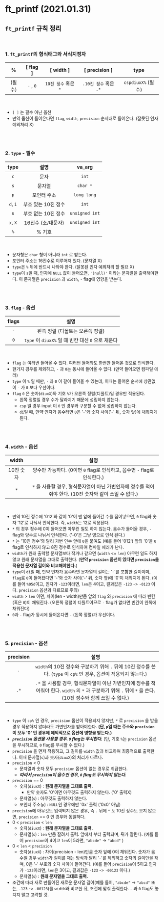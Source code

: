 # ft_printf (2021.01.31)

## `ft_printf` 규칙 정리   

<br>

### **1. `ft_printf`의 형식태그와 서식지정자**   

| %|[ flag ]|[ width ]|[ precision ]|type|   
| :---:|:---:|:---:|:---:|:---:|    
| (필수)| `-` , `0` | `10진 정수` 혹은 `*` | `.10진 정수` 혹은 `.*` |`cspdiuxX%` (필수)|   

<br>

* `[ ]` 는 필수 아닌 옵션
* 만약 옵션이 들어온다면 `flag`, `width`, `precision` 순서대로 들어온다. (잘못된 인자 예외처리 X)   

<br><br>   

### **2. `type` - 필수**   

| type|설명|va_arg|   
| :---:|:---:|:---:|   
| `c`|문자|`int`|   
| `s`|문자열|`char *`|   
| `p`|포인터 주소|`long long`|   
| `d`, `i`|부호 있는 10진 정수|`int`|   
| `u`|부호 없는 10진 정수|`unsigned int`|   
| `x`, `X`|16진수 (소/대문자)|`unsigned int`|   
| `%`|% 기호||   

<br>

* 문자형은 `char` 형이 아니라 `int` 로 받는다.
* 포인터 주소는 16진수로 이루어져 있다. (문자열 X)
* `type`은 `%` 뒤에 반드시 나와야 한다. (잘못된 인자 예외처리 할 필요 X)   
* `type`이 `s`일 때, 인자에 `NULL` 값이 들어오면, `'(null)'` 이라는 문자열을 출력해야한다. 이 문자열은 `precision` 과 `width`, `-` flag에 영향을 받는다.

<br><br>   

### 3. **`flag` - 옵션**   

| flags|설명|  
| :---:|:---:|  
| `-`|왼쪽 정렬 (디폴트는 오른쪽 정렬)|  
| `0`|`type` 이 `diuxX%` 일 때 빈칸 대신 `0` 으로 채운다|   

<br>

* `flag` 는 여러번 들어올 수 있다. 여러번 들어와도 한번만 들어온 것으로 인식한다.    
* 한가지 경우를 제외하고, `-` 과 `0`는 동시에 들어올 수 없다. (만약 들어오면 컴파일 에러)   
* `type` 이 `%` 일 때만, `-` 과 `0` 이 같이 들어올 수 있는데, 이때는 들어온 순서에 상관없이 `-` 가 `0` 보다 우선이다.   
* `flag` `0` 은 숫자(`diuxX`)와 기호 `%`가 오른쪽 정렬(디폴트)일 경우만 적용된다. 
	* 왼쪽 정렬일 경우 수가 달라지기 때문에 성립하지 않는다.    
	* `csp` 일 경우 input 이 `0` 인 경우와 구분할 수 없어 성립하지 않는다.   
	* `di`일 때, 만약 인자가 음수라면 `0`은 '-'와 숫자 사이('-' 뒤, 숫자 앞)에 채워지게 된다.   

<br><br>   

### 4. **`width` - 옵션**

| width|설명|  
| :---:|:---:|  
| 10진 숫자|양수만 가능하다. (0이면 `0` flag로 인식하고, 음수면 `-` flag로 인식한다.)|  
| `*` |`*` 을 사용할 경우, 형식문자열이 아닌 가변인자에 정수를 적어줘야 한다. (10진 숫자와 같이 쓰일 수 없다.)|   

<br>

* 만약 10진 정수에 '012'와 같이 '0'이 맨 앞에 들어간 수를 집어넣으면, `0` flag와 숫자 '12'로 나눠서 인식한다. 즉, `width`는 12로 적용된다.
* `*` 의 경우 정수에 0이 들어오면 아무런 일도 하지 않는다. 음수가 들어올 경우, `-` flag와 양수로 나눠서 인식한다. ('-0'은 그냥 영으로 인식 된다.)   
* `*` 는 '10진 정수'와 달리 가변 인수 앞에 `0`을 붙여도 (예를 들어 '012') 앞의 '0'을 `0` flag로 인식하지 않고 8진 정수로 인식하여 컴파일 에러가 난다.   
* `width`가 원래 출력할 문자열보다 작거나 같으면 (`width` <= `len`) 아무런 일도 하지 않고 원래 문자열을 그대로 출력한다. (**만약 `precision` 옵션이 있다면 `precision`을 적용한 문자열 길이와 비교해야한다.**)    
* `type`이 `di`일 때, 만약 인자가 음수라면 문자열의 길이는 '-'를 포함한 길이이며, `flag`로 `0`이 들어왔다면 '-'와 숫자 사이('-' 뒤, 숫자 앞)에 '0'이 채워지게 된다. (예를 들어 `%05d`이고, 인자가 `-123`이라면, `len`은 4이고, 결과값은 `-123` -> `-0123` 이다. `precision` 옵션과 다르므로 주의)
* `width` > `len` 이면, 차이(len - width)만큼 앞의 `flag` 와 `precision` 에 따라 빈칸(혹은 `0`)이 채워진다. (오른쪽 정렬이 디폴트이므로 `-` flag가 없다면 빈칸이 왼쪽에 채워진다)   
* `0`과 `-` flag가 동시에 들어온다면 `-` (왼쪽 정렬)가 우선이다.   

<br><br>    

### **5. `precision` - 옵션**   

| precision|설명|  
| :---:|:---:|  
| `.`|`width`의 10진 정수와 구분하기 위해 `.` 뒤에 10진 정수를 쓴다. (`type` 이 `cp%` 인 경우, 옵션이 적용되지 않는다.)|     
| `.*`|`.*` 을 사용할 경우, 형식문자열이 아닌 가변인자에 정수를 적어줘야 한다. `width` 의 `*` 과 구분하기 위해 `.` 뒤에 `*` 을 쓴다. (10진 정수와 함께 쓰일 수 없다.)|    

<br>

* `type` 이 `cp%` 인 경우, `precision` 옵션이 적용되지 않지만, `*` 로 `precision` 을 받을 경우 적용하지 않더라도 가변인자를 받아야한다. **(단, `p`일 때는 주소와 `precision` 이 모두 '0' 인 경우에 예외적으로 옵션에 영향을 받는다.)** 
* ***`precision` 옵션을 사용할 경우. `0` flag는 무시한다.*** (단, 기호 `%`는 `precision` 옵션을 무시하므로, `0` flag를 무시할 수 없다.)  
* `precision` 을 먼저 적용하고, 그 길이를 `width` 값과 비교하여 최종적으로 출력한다. 이때 문자열(`s`)과 숫자(`diuxX`)의 처리가 다르다.   
* `precision` < 0   
	* 문자열과 숫자 모두 `precision` 옵션이 없는 경우로 취급한다.      
	* ***따라서 `precision`이 음수인 경우, `0` flag도 무시하지 않는다.***
* `precision` == 0
	* 숫자(`diuxX`) : **원래 문자열을 그대로 출력.**
		* 만약 숫자도 '0'이면 아무것도 출력하지 않는다. ('0' 출력X)
	* 문자열(`s`) : 아무것도 출력하지 않는다.   
	* 포인터 주소(`p`) : `NULL`인 경우에만 '0x' 출력 ('0x0' 아님)
* `precision`에 아무것도 입력되지 않은 경우, 즉 `.` 뒤에 `*` 도 10진 정수도 오지 않으면, `precision` == 0 인 경우와 동일하다.
* 0 < `precision` < `len`
	* 숫자(`diuxX`) : **원래 문자열을 그대로 출력.**   
	* 문자열(`s`) : `len` 만큼 잘려서 출력. 앞에서 부터 출력되며, 뒤가 잘린다. (예를 들어 `precision`이 4이고 `len`이 5라면, `"abcde"` -> `"abcd"` )   
* 0 < `len` < `precision`	  
	* 숫자(`diuxX`) : 차이(precision - len)만큼 숫자 앞에 0이 채워진다. 숫자가 음수일 경우 `width`가 길이를 재는 방식과 달리 '-'를 제외하고 숫자의 길이만을 재며, 0은 '-' 부호와 숫자 사이에 들어간다. (예를 들어 `precision`이 5이고 인자가 `-123`이라면, `len`은 3이고, 결과값은 `-123` -> `-00123` 이다.)
	* 문자열(`s`) : **원래 문자열을 그대로 출력.**   
* 조건에 따라 새로 만들어진 새로운 문자열 길이(예를 들어, `"abcde"` -> `"abcd"` 또는, `-123` -> `-00123`)를 `width`와 비교한 뒤, 조건에 맞춰 출력한다. `-` 과 `0` flag도 놓치지 말고 고려할 것.   

<br>